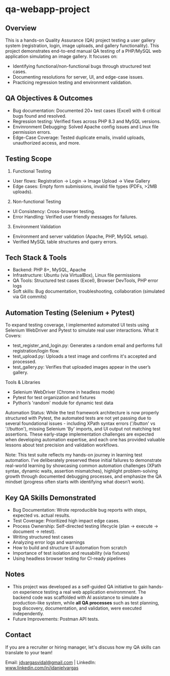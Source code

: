 # qa-webapp-project

## Overview
This is a hands-on Quality Assurance (QA) project testing a user gallery system (registration, login, image uploads, and gallery functionality). This project demonstrates end-to-end manual QA testing of a PHP/MySQL web application simulating an image gallery. It focuses on:
- Identifying functional/non-functional bugs through structured test cases.
- Documenting resolutions for server, UI, and edge-case issues.
- Practicing regression testing and environment validation.

## QA Objectives & Outcomes
- Bug documentation: Documented 20+ test cases (Excel) with 6 critical bugs found and resolved.
- Regression testing: Verified fixes across PHP 8.3 and MySQL versions.
- Envinronment Debugging: Solved Apache config issues and Linux file permission errors. 
- Edge-Case Coverage: Tested duplicate emails, invalid uploads, unauthorized access, and more.

## Testing Scope
1. Functional Testing
- User flows: Registration -> Login -> Image Upload -> View Gallery
- Edge cases: Empty form submissions, invalid file types (PDFs, >2MB uploads).
2. Non-functional Testing
- UI Consistency: Cross-browser testing.
- Error Handling: Verified user friendly messages for failures.
3. Environment Validation
- Environment and server validation (Apache, PHP, MySQL setup).
- Verified MySQL table structures and query errors. 

## Tech Stack & Tools
- Backend: PHP 8+, MySQL, Apache
- Infrastructure: Ubuntu (via VirtualBox), Linux file permissions
- QA Tools: Structured test cases (Excel), Browser DevTools, PHP error logs
- Soft skills: Bug documentation, troubleshooting, collaboration (simulated via Git commits)

## Automation Testing (Selenium + Pytest)
To expand testing coverage, I implemented automated UI tests using Selenium WebDriver and Pytest to simulate real user interactions.
What It Covers:
- test_register_and_login.py: Generates a random email and performs full registration/login flow.
- test_upload.py: Uploads a test image and confirms it's accepted and processed.
- test_gallery.py: Verifies that uploaded images appear in the user’s gallery.

Tools & Libraries
- Selenium WebDriver (Chrome in headless mode)
- Pytest for test organization and fixtures
- Python’s 'random' module for dynamic test data

Automation Status: While the test framework architecture is now properly structured with Pytest, the automated tests are not yet passing due to several foundational issues - including XPath syntax errors ('/button' vs '//button'), missing Selenium 'By' imports, and UI output not matching test assertions. These early-stage implementation challenges are expected when developing automation expertise, and each one has provided valuable lessons about test precision and validation workflows.

Note: This test suite reflects my hands-on journey in learning test automation. I’ve deliberately preserved these initial failures to demonstrate real-world learning by showcasing common automation challenges (XPath syntax, dynamic waits, assertion mismatches), highlight problem-solving growth through documented debugging processes, and emphasize the QA mindset (progress often starts with identifying what doesn’t work).

## Key QA Skills Demonstrated
- Bug Documentation: Wrote reproducible bug reports with steps, expected vs. actual results.
- Test Coverage: Prioritized high impact edge cases.
- Process Ownership: Self-directed testing lifecycle (plan -> execute -> document -> retest).
- Writing structured test cases
- Analyzing error logs and warnings
- How to build and structure UI automation from scratch
- Importance of test isolation and reusability (via fixtures)
- Using headless browser testing for CI-ready pipelines

## Notes
- This project was developed as a self-guided QA initiative to gain hands-on experience testing a real web application environmnent. The backend code was scaffolded with AI assistance to simulate a production-like system, while **all QA processes** such as test planning, bug discovery, documentation, and validation, were executed independently.
- Future Improvements: Postman API tests.

## Contact 
If you are a recruiter or hiring manager, let's discuss how my QA skills can translate to your team!

Email: jdvargasvidal@gmail.com |
LinkedIn: www.linkedin.com/in/jdanielvargas
